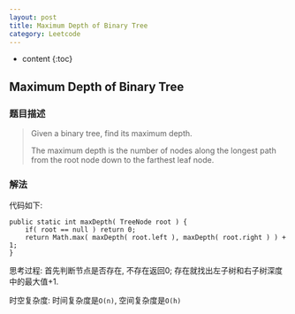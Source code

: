 ```yaml
---
layout: post
title: Maximum Depth of Binary Tree
category: Leetcode
---
```


* content
{:toc}

## Maximum Depth of Binary Tree

### 题目描述

> Given a binary tree, find its maximum depth.
>
> The maximum depth is the number of nodes along the longest path from the root node down to the farthest leaf node.

### 解法

代码如下:

    public static int maxDepth( TreeNode root ) {
        if( root == null ) return 0;
        return Math.max( maxDepth( root.left ), maxDepth( root.right ) ) + 1;
    }

思考过程: 首先判断节点是否存在, 不存在返回0; 存在就找出左子树和右子树深度中的最大值+1.

时空复杂度: 时间复杂度是`O(n)`, 空间复杂度是`O(h)`